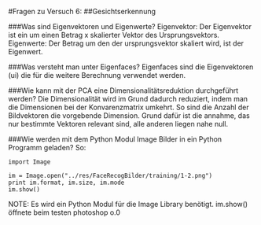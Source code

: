 ﻿#Fragen zu Versuch 6: 
##Gesichtserkennung

###Was sind Eigenvektoren und Eigenwerte?
Eigenvektor:
Der Eigenvektor ist ein um einen Betrag x skalierter Vektor des Ursprungsvektors.
Eigenwerte:
Der Betrag um den der ursprungsvektor skaliert wird, ist der Eigenwert.

###Was versteht man unter Eigenfaces?
Eigenfaces sind die Eigenvektoren (ui) die für die weitere Berechnung verwendet werden.

###Wie kann mit der PCA eine Dimensionalitätsreduktion durchgeführt werden?
Die Dimensionalität wird im Grund dadurch reduziert, indem man die Dimensionen bei der Konvarenzmatrix umkehrt.
So sind die Anzahl der Bildvektoren die vorgebende Dimension.
Grund dafür ist die annahme, das nur bestimmte Vektoren relevant sind, alle anderen liegen nahe null.

###Wie werden mit dem Python Modul Image Bilder in ein Python Programm geladen?
So:

    import Image

    im = Image.open("../res/FaceRecogBilder/training/1-2.png")
    print im.format, im.size, im.mode
    im.show()

NOTE: Es wird ein Python Modul für die Image Library benötigt.
im.show() öffnete beim testen photoshop o.0